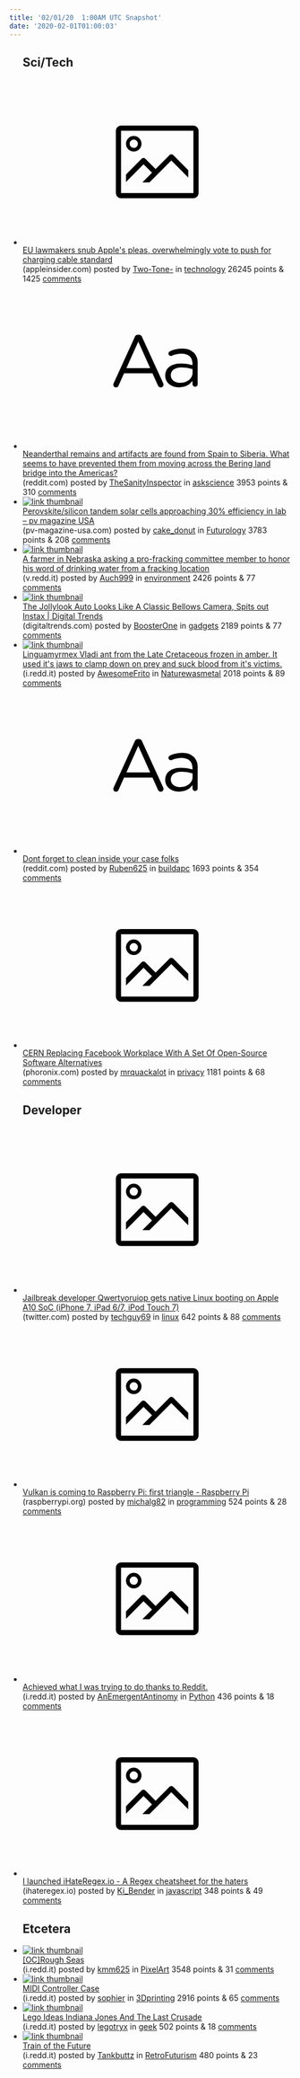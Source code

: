 ```yaml
---
title: '02/01/20  1:00AM UTC Snapshot'
date: '2020-02-01T01:00:03'
---
```

<ul>
<h2>Sci/Tech</h2>

<li><a href='https://appleinsider.com/articles/20/01/30/eu-lawmakers-snub-apples-pleas-overwhelmingly-vote-to-push-for-charging-cable-standard'><svg version='1.1' viewBox='-34 -14 104 64' preserveAspectRatio='xMidYMid meet' xmlns='http://www.w3.org/2000/svg' xmlns:xlink='http://www.w3.org/1999/xlink'>
    <title>link thumbnail</title>
    <path d='M32,4H4A2,2,0,0,0,2,6V30a2,2,0,0,0,2,2H32a2,2,0,0,0,2-2V6A2,2,0,0,0,32,4ZM4,30V6H32V30Z'></path>
    <path d='M8.92,14a3,3,0,1,0-3-3A3,3,0,0,0,8.92,14Zm0-4.6A1.6,1.6,0,1,1,7.33,11,1.6,1.6,0,0,1,8.92,9.41Z'></path>
    <path d='M22.78,15.37l-5.4,5.4-4-4a1,1,0,0,0-1.41,0L5.92,22.9v2.83l6.79-6.79L16,22.18l-3.75,3.75H15l8.45-8.45L30,24V21.18l-5.81-5.81A1,1,0,0,0,22.78,15.37Z'></path>
    </svg></a><div><div class='linkTitle'><a href='https://appleinsider.com/articles/20/01/30/eu-lawmakers-snub-apples-pleas-overwhelmingly-vote-to-push-for-charging-cable-standard'>EU lawmakers snub Apple's pleas, overwhelmingly vote to push for charging cable standard</a></div>(appleinsider.com) posted by <a href='https://www.reddit.com/user/Two-Tone-'>Two-Tone-</a> in <a href='https://www.reddit.com/r/technology'>technology</a> 26245 points & 1425 <a href='https://www.reddit.com/r/technology/comments/ewn047/eu_lawmakers_snub_apples_pleas_overwhelmingly/'>comments</a></div></li>

<li><a href='https://www.reddit.com/r/askscience/comments/ewqd22/neanderthal_remains_and_artifacts_are_found_from/'><svg version='1.1' viewBox='-34 -12 104 64' preserveAspectRatio='xMidYMid slice' xmlns='http://www.w3.org/2000/svg' xmlns:xlink='http://www.w3.org/1999/xlink'>
    <title>text link thumbnail</title>
    <path d='M12.19,8.84a1.45,1.45,0,0,0-1.4-1h-.12a1.46,1.46,0,0,0-1.42,1L1.14,26.56a1.29,1.29,0,0,0-.14.59,1,1,0,0,0,1,1,1.12,1.12,0,0,0,1.08-.77l2.08-4.65h11l2.08,4.59a1.24,1.24,0,0,0,1.12.83,1.08,1.08,0,0,0,1.08-1.08,1.64,1.64,0,0,0-.14-.57ZM6.08,20.71l4.59-10.22,4.6,10.22Z'>
    </path>
    <path d='M32.24,14.78A6.35,6.35,0,0,0,27.6,13.2a11.36,11.36,0,0,0-4.7,1,1,1,0,0,0-.58.89,1,1,0,0,0,.94.92,1.23,1.23,0,0,0,.39-.08,8.87,8.87,0,0,1,3.72-.81c2.7,0,4.28,1.33,4.28,3.92v.5a15.29,15.29,0,0,0-4.42-.61c-3.64,0-6.14,1.61-6.14,4.64v.05c0,2.95,2.7,4.48,5.37,4.48a6.29,6.29,0,0,0,5.19-2.48V26.9a1,1,0,0,0,1,1,1,1,0,0,0,1-1.06V19A5.71,5.71,0,0,0,32.24,14.78Zm-.56,7.7c0,2.28-2.17,3.89-4.81,3.89-1.94,0-3.61-1.06-3.61-2.86v-.06c0-1.8,1.5-3,4.2-3a15.2,15.2,0,0,1,4.22.61Z'>
    </path>
    </svg></a><div><div class='linkTitle'><a href='https://www.reddit.com/r/askscience/comments/ewqd22/neanderthal_remains_and_artifacts_are_found_from/'>Neanderthal remains and artifacts are found from Spain to Siberia. What seems to have prevented them from moving across the Bering land bridge into the Americas?</a></div>(reddit.com) posted by <a href='https://www.reddit.com/user/TheSanityInspector'>TheSanityInspector</a> in <a href='https://www.reddit.com/r/askscience'>askscience</a> 3953 points & 310 <a href='https://www.reddit.com/r/askscience/comments/ewqd22/neanderthal_remains_and_artifacts_are_found_from/'>comments</a></div></li>

<li><a href='https://pv-magazine-usa.com/2020/01/31/tandem-cells-approaching-30-efficiency/'><img src='https://a.thumbs.redditmedia.com/B7--OXtE74akzO7UBqrXRgPawC9OEYQLsAJm5zvFOu0.jpg' alt='link thumbnail'></a><div><div class='linkTitle'><a href='https://pv-magazine-usa.com/2020/01/31/tandem-cells-approaching-30-efficiency/'>Perovskite/silicon tandem solar cells approaching 30% efficiency in lab – pv magazine USA</a></div>(pv-magazine-usa.com) posted by <a href='https://www.reddit.com/user/cake_donut'>cake_donut</a> in <a href='https://www.reddit.com/r/Futurology'>Futurology</a> 3783 points & 208 <a href='https://www.reddit.com/r/Futurology/comments/ewn5sj/perovskitesilicon_tandem_solar_cells_approaching/'>comments</a></div></li>

<li><a href='https://v.redd.it/r7pepse5eud41'><img src='https://a.thumbs.redditmedia.com/fN4afw5GVWg4sgScLU7Uz2fjPRsIKxM5VZSlTzXpwD4.jpg' alt='link thumbnail'></a><div><div class='linkTitle'><a href='https://v.redd.it/r7pepse5eud41'>A farmer in Nebraska asking a pro-fracking committee member to honor his word of drinking water from a fracking location</a></div>(v.redd.it) posted by <a href='https://www.reddit.com/user/Auch999'>Auch999</a> in <a href='https://www.reddit.com/r/environment'>environment</a> 2426 points & 77 <a href='https://www.reddit.com/r/environment/comments/ewqiay/a_farmer_in_nebraska_asking_a_profracking/'>comments</a></div></li>

<li><a href='https://www.digitaltrends.com/photography/jollylook-auto-kickstarter/'><img src='https://b.thumbs.redditmedia.com/8T04bm1eBDC0P_iP6_ItkeP2e0Ej7nMX8Ajjas4EJHc.jpg' alt='link thumbnail'></a><div><div class='linkTitle'><a href='https://www.digitaltrends.com/photography/jollylook-auto-kickstarter/'>The Jollylook Auto Looks Like A Classic Bellows Camera, Spits out Instax | Digital Trends</a></div>(digitaltrends.com) posted by <a href='https://www.reddit.com/user/BoosterOne'>BoosterOne</a> in <a href='https://www.reddit.com/r/gadgets'>gadgets</a> 2189 points & 77 <a href='https://www.reddit.com/r/gadgets/comments/ewp5w7/the_jollylook_auto_looks_like_a_classic_bellows/'>comments</a></div></li>

<li><a href='https://i.redd.it/ng6bx30b95e41.png'><img src='https://b.thumbs.redditmedia.com/cz9li9YWQpflc8RmPvq8Ek3RsnBuWMoo1Z_b-jk1uEU.jpg' alt='link thumbnail'></a><div><div class='linkTitle'><a href='https://i.redd.it/ng6bx30b95e41.png'>Linguamyrmex Vladi ant from the Late Cretaceous frozen in amber. It used it's jaws to clamp down on prey and suck blood from it's victims.</a></div>(i.redd.it) posted by <a href='https://www.reddit.com/user/AwesomeFrito'>AwesomeFrito</a> in <a href='https://www.reddit.com/r/Naturewasmetal'>Naturewasmetal</a> 2018 points & 89 <a href='https://www.reddit.com/r/Naturewasmetal/comments/ewrcqy/linguamyrmex_vladi_ant_from_the_late_cretaceous/'>comments</a></div></li>

<li><a href='https://www.reddit.com/r/buildapc/comments/ewl0oy/dont_forget_to_clean_inside_your_case_folks/'><svg version='1.1' viewBox='-34 -12 104 64' preserveAspectRatio='xMidYMid slice' xmlns='http://www.w3.org/2000/svg' xmlns:xlink='http://www.w3.org/1999/xlink'>
    <title>text link thumbnail</title>
    <path d='M12.19,8.84a1.45,1.45,0,0,0-1.4-1h-.12a1.46,1.46,0,0,0-1.42,1L1.14,26.56a1.29,1.29,0,0,0-.14.59,1,1,0,0,0,1,1,1.12,1.12,0,0,0,1.08-.77l2.08-4.65h11l2.08,4.59a1.24,1.24,0,0,0,1.12.83,1.08,1.08,0,0,0,1.08-1.08,1.64,1.64,0,0,0-.14-.57ZM6.08,20.71l4.59-10.22,4.6,10.22Z'>
    </path>
    <path d='M32.24,14.78A6.35,6.35,0,0,0,27.6,13.2a11.36,11.36,0,0,0-4.7,1,1,1,0,0,0-.58.89,1,1,0,0,0,.94.92,1.23,1.23,0,0,0,.39-.08,8.87,8.87,0,0,1,3.72-.81c2.7,0,4.28,1.33,4.28,3.92v.5a15.29,15.29,0,0,0-4.42-.61c-3.64,0-6.14,1.61-6.14,4.64v.05c0,2.95,2.7,4.48,5.37,4.48a6.29,6.29,0,0,0,5.19-2.48V26.9a1,1,0,0,0,1,1,1,1,0,0,0,1-1.06V19A5.71,5.71,0,0,0,32.24,14.78Zm-.56,7.7c0,2.28-2.17,3.89-4.81,3.89-1.94,0-3.61-1.06-3.61-2.86v-.06c0-1.8,1.5-3,4.2-3a15.2,15.2,0,0,1,4.22.61Z'>
    </path>
    </svg></a><div><div class='linkTitle'><a href='https://www.reddit.com/r/buildapc/comments/ewl0oy/dont_forget_to_clean_inside_your_case_folks/'>Dont forget to clean inside your case folks</a></div>(reddit.com) posted by <a href='https://www.reddit.com/user/Ruben625'>Ruben625</a> in <a href='https://www.reddit.com/r/buildapc'>buildapc</a> 1693 points & 354 <a href='https://www.reddit.com/r/buildapc/comments/ewl0oy/dont_forget_to_clean_inside_your_case_folks/'>comments</a></div></li>

<li><a href='https://www.phoronix.com/scan.php?page=news_item&amp;px=CERN-Ditches-Facebook-Workplace'><svg version='1.1' viewBox='-34 -14 104 64' preserveAspectRatio='xMidYMid meet' xmlns='http://www.w3.org/2000/svg' xmlns:xlink='http://www.w3.org/1999/xlink'>
    <title>link thumbnail</title>
    <path d='M32,4H4A2,2,0,0,0,2,6V30a2,2,0,0,0,2,2H32a2,2,0,0,0,2-2V6A2,2,0,0,0,32,4ZM4,30V6H32V30Z'></path>
    <path d='M8.92,14a3,3,0,1,0-3-3A3,3,0,0,0,8.92,14Zm0-4.6A1.6,1.6,0,1,1,7.33,11,1.6,1.6,0,0,1,8.92,9.41Z'></path>
    <path d='M22.78,15.37l-5.4,5.4-4-4a1,1,0,0,0-1.41,0L5.92,22.9v2.83l6.79-6.79L16,22.18l-3.75,3.75H15l8.45-8.45L30,24V21.18l-5.81-5.81A1,1,0,0,0,22.78,15.37Z'></path>
    </svg></a><div><div class='linkTitle'><a href='https://www.phoronix.com/scan.php?page=news_item&amp;px=CERN-Ditches-Facebook-Workplace'>CERN Replacing Facebook Workplace With A Set Of Open-Source Software Alternatives</a></div>(phoronix.com) posted by <a href='https://www.reddit.com/user/mrquackalot'>mrquackalot</a> in <a href='https://www.reddit.com/r/privacy'>privacy</a> 1181 points & 68 <a href='https://www.reddit.com/r/privacy/comments/ewo0x3/cern_replacing_facebook_workplace_with_a_set_of/'>comments</a></div></li>

<h2>Developer</h2>

<li><a href='https://twitter.com/qwertyoruiopz/status/1222644414109057024'><svg version='1.1' viewBox='-34 -14 104 64' preserveAspectRatio='xMidYMid meet' xmlns='http://www.w3.org/2000/svg' xmlns:xlink='http://www.w3.org/1999/xlink'>
    <title>link thumbnail</title>
    <path d='M32,4H4A2,2,0,0,0,2,6V30a2,2,0,0,0,2,2H32a2,2,0,0,0,2-2V6A2,2,0,0,0,32,4ZM4,30V6H32V30Z'></path>
    <path d='M8.92,14a3,3,0,1,0-3-3A3,3,0,0,0,8.92,14Zm0-4.6A1.6,1.6,0,1,1,7.33,11,1.6,1.6,0,0,1,8.92,9.41Z'></path>
    <path d='M22.78,15.37l-5.4,5.4-4-4a1,1,0,0,0-1.41,0L5.92,22.9v2.83l6.79-6.79L16,22.18l-3.75,3.75H15l8.45-8.45L30,24V21.18l-5.81-5.81A1,1,0,0,0,22.78,15.37Z'></path>
    </svg></a><div><div class='linkTitle'><a href='https://twitter.com/qwertyoruiopz/status/1222644414109057024'>Jailbreak developer Qwertyoruiop gets native Linux booting on Apple A10 SoC (iPhone 7, iPad 6/7, iPod Touch 7)</a></div>(twitter.com) posted by <a href='https://www.reddit.com/user/techguy69'>techguy69</a> in <a href='https://www.reddit.com/r/linux'>linux</a> 642 points & 88 <a href='https://www.reddit.com/r/linux/comments/ewpe5a/jailbreak_developer_qwertyoruiop_gets_native/'>comments</a></div></li>

<li><a href='https://www.raspberrypi.org/blog/vulkan-raspberry-pi-first-triangle/'><svg version='1.1' viewBox='-34 -14 104 64' preserveAspectRatio='xMidYMid meet' xmlns='http://www.w3.org/2000/svg' xmlns:xlink='http://www.w3.org/1999/xlink'>
    <title>link thumbnail</title>
    <path d='M32,4H4A2,2,0,0,0,2,6V30a2,2,0,0,0,2,2H32a2,2,0,0,0,2-2V6A2,2,0,0,0,32,4ZM4,30V6H32V30Z'></path>
    <path d='M8.92,14a3,3,0,1,0-3-3A3,3,0,0,0,8.92,14Zm0-4.6A1.6,1.6,0,1,1,7.33,11,1.6,1.6,0,0,1,8.92,9.41Z'></path>
    <path d='M22.78,15.37l-5.4,5.4-4-4a1,1,0,0,0-1.41,0L5.92,22.9v2.83l6.79-6.79L16,22.18l-3.75,3.75H15l8.45-8.45L30,24V21.18l-5.81-5.81A1,1,0,0,0,22.78,15.37Z'></path>
    </svg></a><div><div class='linkTitle'><a href='https://www.raspberrypi.org/blog/vulkan-raspberry-pi-first-triangle/'>Vulkan is coming to Raspberry Pi: first triangle - Raspberry Pi</a></div>(raspberrypi.org) posted by <a href='https://www.reddit.com/user/michalg82'>michalg82</a> in <a href='https://www.reddit.com/r/programming'>programming</a> 524 points & 28 <a href='https://www.reddit.com/r/programming/comments/ewss69/vulkan_is_coming_to_raspberry_pi_first_triangle/'>comments</a></div></li>

<li><a href='https://i.redd.it/k8kdt9i566e41.gif'><svg version='1.1' viewBox='-34 -14 104 64' preserveAspectRatio='xMidYMid meet' xmlns='http://www.w3.org/2000/svg' xmlns:xlink='http://www.w3.org/1999/xlink'>
    <title>link thumbnail</title>
    <path d='M32,4H4A2,2,0,0,0,2,6V30a2,2,0,0,0,2,2H32a2,2,0,0,0,2-2V6A2,2,0,0,0,32,4ZM4,30V6H32V30Z'></path>
    <path d='M8.92,14a3,3,0,1,0-3-3A3,3,0,0,0,8.92,14Zm0-4.6A1.6,1.6,0,1,1,7.33,11,1.6,1.6,0,0,1,8.92,9.41Z'></path>
    <path d='M22.78,15.37l-5.4,5.4-4-4a1,1,0,0,0-1.41,0L5.92,22.9v2.83l6.79-6.79L16,22.18l-3.75,3.75H15l8.45-8.45L30,24V21.18l-5.81-5.81A1,1,0,0,0,22.78,15.37Z'></path>
    </svg></a><div><div class='linkTitle'><a href='https://i.redd.it/k8kdt9i566e41.gif'>Achieved what I was trying to do thanks to Reddit.</a></div>(i.redd.it) posted by <a href='https://www.reddit.com/user/AnEmergentAntinomy'>AnEmergentAntinomy</a> in <a href='https://www.reddit.com/r/Python'>Python</a> 436 points & 18 <a href='https://www.reddit.com/r/Python/comments/ewtxlo/achieved_what_i_was_trying_to_do_thanks_to_reddit/'>comments</a></div></li>

<li><a href='https://ihateregex.io/'><svg version='1.1' viewBox='-34 -14 104 64' preserveAspectRatio='xMidYMid meet' xmlns='http://www.w3.org/2000/svg' xmlns:xlink='http://www.w3.org/1999/xlink'>
    <title>link thumbnail</title>
    <path d='M32,4H4A2,2,0,0,0,2,6V30a2,2,0,0,0,2,2H32a2,2,0,0,0,2-2V6A2,2,0,0,0,32,4ZM4,30V6H32V30Z'></path>
    <path d='M8.92,14a3,3,0,1,0-3-3A3,3,0,0,0,8.92,14Zm0-4.6A1.6,1.6,0,1,1,7.33,11,1.6,1.6,0,0,1,8.92,9.41Z'></path>
    <path d='M22.78,15.37l-5.4,5.4-4-4a1,1,0,0,0-1.41,0L5.92,22.9v2.83l6.79-6.79L16,22.18l-3.75,3.75H15l8.45-8.45L30,24V21.18l-5.81-5.81A1,1,0,0,0,22.78,15.37Z'></path>
    </svg></a><div><div class='linkTitle'><a href='https://ihateregex.io/'>I launched iHateRegex.io - A Regex cheatsheet for the haters</a></div>(ihateregex.io) posted by <a href='https://www.reddit.com/user/Ki_Bender'>Ki_Bender</a> in <a href='https://www.reddit.com/r/javascript'>javascript</a> 348 points & 49 <a href='https://www.reddit.com/r/javascript/comments/ewsc5y/i_launched_ihateregexio_a_regex_cheatsheet_for/'>comments</a></div></li>

<h2>Etcetera</h2>

<li><a href='https://i.redd.it/kh6l4yudh2e41.png'><img src='https://a.thumbs.redditmedia.com/xQ4HpGkQ5P8teo7MKOwZEo2fLrJCK54wUrNWsP21Y10.jpg' alt='link thumbnail'></a><div><div class='linkTitle'><a href='https://i.redd.it/kh6l4yudh2e41.png'>[OC]Rough Seas</a></div>(i.redd.it) posted by <a href='https://www.reddit.com/user/kmm625'>kmm625</a> in <a href='https://www.reddit.com/r/PixelArt'>PixelArt</a> 3548 points & 31 <a href='https://www.reddit.com/r/PixelArt/comments/ewkvwg/ocrough_seas/'>comments</a></div></li>

<li><a href='https://i.redd.it/dfin9rhj73e41.jpg'><img src='https://b.thumbs.redditmedia.com/JoxhViAMhutbV7J9Mws7U8SKRpeOpLbNTi3b4Gq4zgA.jpg' alt='link thumbnail'></a><div><div class='linkTitle'><a href='https://i.redd.it/dfin9rhj73e41.jpg'>MIDI Controller Case</a></div>(i.redd.it) posted by <a href='https://www.reddit.com/user/sophier'>sophier</a> in <a href='https://www.reddit.com/r/3Dprinting'>3Dprinting</a> 2916 points & 65 <a href='https://www.reddit.com/r/3Dprinting/comments/ewm8vb/midi_controller_case/'>comments</a></div></li>

<li><a href='https://i.redd.it/tfcxaxz3j4e41.jpg'><img src='https://a.thumbs.redditmedia.com/-2G3ZpjoDjoqX5w5E7c_0a_oXyuH_SLo4zAoDh0kqt8.jpg' alt='link thumbnail'></a><div><div class='linkTitle'><a href='https://i.redd.it/tfcxaxz3j4e41.jpg'>Lego Ideas Indiana Jones And The Last Crusade</a></div>(i.redd.it) posted by <a href='https://www.reddit.com/user/legotryx'>legotryx</a> in <a href='https://www.reddit.com/r/geek'>geek</a> 502 points & 18 <a href='https://www.reddit.com/r/geek/comments/ewp6b4/lego_ideas_indiana_jones_and_the_last_crusade/'>comments</a></div></li>

<li><a href='https://i.redd.it/ljoer5yed4e41.jpg'><img src='https://b.thumbs.redditmedia.com/xNlAnYccNvUmoT3Z4lYG3cl1Cgazu96UlzRaJRI7U_M.jpg' alt='link thumbnail'></a><div><div class='linkTitle'><a href='https://i.redd.it/ljoer5yed4e41.jpg'>Train of the Future</a></div>(i.redd.it) posted by <a href='https://www.reddit.com/user/Tankbuttz'>Tankbuttz</a> in <a href='https://www.reddit.com/r/RetroFuturism'>RetroFuturism</a> 480 points & 23 <a href='https://www.reddit.com/r/RetroFuturism/comments/eworrn/train_of_the_future/'>comments</a></div></li>

</ul>
